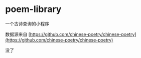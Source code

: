 # poem-library
一个古诗查询的小程序

数据源来自 [https://github.com/chinese-poetry/chinese-poetry](https://github.com/chinese-poetry/chinese-poetry)

没了
